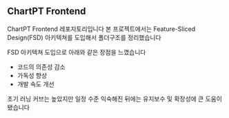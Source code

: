 ## ChartPT Frontend

ChartPT Frontend 레포지토리입니다
본 프로젝트에서는 Feature-Sliced Design(FSD) 아키텍쳐를 도입해서 폴더구조를 정리했습니다

FSD 아키텍쳐 도입으로 아래와 같은 장점을 느꼈습니다

- 코드의 의존성 감소
- 가독성 향상
- 개발 속도 개선

초기 러닝 커브는 높았지만 일정 수준 익숙해진 뒤에는 유지보수 및 확장성에 큰 도움이 됐습니다
